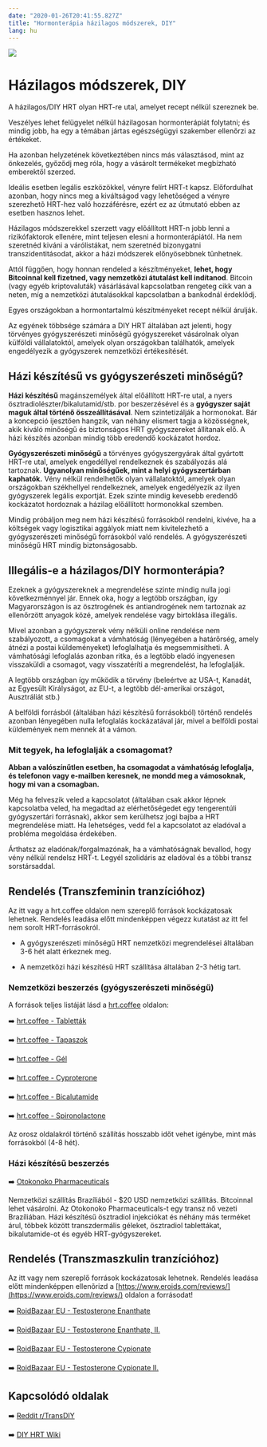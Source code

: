 ```yaml
---
date: "2020-01-26T20:41:55.827Z"
title: "Hormonterápia házilagos módszerek, DIY"
lang: hu
---
```


<div class="header-image"><img src="assets/images/undraw_medical_care.svg" /></div>

# Házilagos módszerek, DIY

A házilagos/DIY HRT olyan HRT-re utal, amelyet recept nélkül szereznek be.

<div class="infobox warning">
    
Veszélyes lehet felügyelet nélkül házilagosan hormonterápiát folytatni; és mindig jobb, ha egy a témában jártas egészségügyi szakember ellenőrzi az értékeket.

Ha azonban helyzetének következtében nincs más választásod, mint az önkezelés, győződj meg róla, hogy a vásárolt termékeket megbízható emberektől szerzed.

</div>

Ideális esetben legális eszközökkel, vényre felírt HRT-t kapsz. Előfordulhat azonban, hogy nincs meg a kiváltságod vagy lehetõséged a vényre szerezhetõ HRT-hez való hozzáférésre, ezért ez az útmutató ebben az esetben hasznos lehet.

Házilagos módszerekkel szerzett vagy elõállított HRT-n jobb lenni a rizikófaktorok ellenére, mint teljesen elesni a hormonterápiától. Ha nem szeretnéd kiváni a várólistákat, nem szeretnéd bizonygatni transzidentitásodat, akkor a házi módszerek előnyösebbnek tûnhetnek.

Attól függően, hogy honnan rendeled a készítményeket, **lehet, hogy Bitcoinnal kell fizetned, vagy nemzetközi átutalást kell indítanod**. Bitcoin (vagy egyéb kriptovaluták) vásárlásával kapcsolatban rengeteg cikk van a neten, míg a nemzetközi átutalásokkal kapcsolatban a bankodnál érdeklõdj.

Egyes országokban a hormontartalmú készítményeket recept nélkül árulják.

Az egyének többsége számára a DIY HRT általában azt jelenti, hogy törvényes gyógyszerészeti minőségű gyógyszereket vásárolnak olyan külföldi vállalatoktól, amelyek olyan országokban találhatók, amelyek engedélyezik a gyógyszerek nemzetközi értékesítését.

## Házi készítésű vs gyógyszerészeti minőségű?

**Házi készítésű** magánszemélyek által előállított HRT-re utal, a nyers ösztradiolészter/bikalutamid/stb. por beszerzésével és a **gyógyszer saját maguk által történő összeállításával**. Nem szintetizálják a hormonokat. Bár a koncepció ijesztően hangzik, van néhány elismert tagja a közösségnek, akik kiváló minőségű és biztonságos HRT gyógyszereket állítanak elő. A házi készítés azonban mindig több eredendő kockázatot hordoz.

**Gyógyszerészeti minőségű** a törvényes gyógyszergyárak által gyártott HRT-re utal, amelyek engedéllyel rendelkeznek és szabályozás alá tartoznak. **Ugyanolyan minőségűek, mint a helyi gyógyszertárban kaphatók.** Vény nélkül rendelhetők olyan vállalatoktól, amelyek olyan országokban székhellyel rendelkeznek, amelyek engedélyezik az ilyen gyógyszerek legális exportját. Ezek szinte mindig kevesebb eredendő kockázatot hordoznak a házilag előállított hormonokkal szemben.

Mindig próbáljon meg nem házi készítésű forrásokból rendelni, kivéve, ha a költségek vagy logisztikai aggályok miatt nem kivitelezhető a gyógyszerészeti minőségű forrásokból való rendelés. A gyógyszerészeti minőségű HRT mindig biztonságosabb.

## Illegális-e a házilagos/DIY hormonterápia?

Ezeknek a gyógyszereknek a megrendelése szinte mindig nulla jogi következménnyel jár. Ennek oka, hogy a legtöbb országban, így Magyarországon is az ösztrogének és antiandrogének nem tartoznak az ellenőrzött anyagok közé, amelyek rendelése vagy birtoklása illegális.

Mivel azonban a gyógyszerek vény nélküli online rendelése nem szabályozott, a csomagokat a vámhatóság (lényegében a határőrség, amely átnézi a postai küldeményeket) lefoglalhatja és megsemmisítheti. A vámhatósági lefoglalás azonban ritka, és a legtöbb eladó ingyenesen visszaküldi a csomagot, vagy visszatéríti a megrendelést, ha lefoglalják.

A legtöbb országban így működik a törvény (beleértve az USA-t, Kanadát, az Egyesült Királyságot, az EU-t, a legtöbb dél-amerikai országot, Ausztráliát stb.)

A belföldi forrásból (általában házi készítésű forrásokból) történő rendelés azonban lényegében nulla lefoglalás kockázatával jár, mivel a belföldi postai küldemények nem mennek át a vámon.

### Mit tegyek, ha lefoglalják a csomagomat?

**Abban a valószínűtlen esetben, ha csomagodat a vámhatóság lefoglalja, és telefonon vagy e-mailben keresnek, ne mondd meg a vámosoknak, hogy mi van a csomagban.**

Még ha felveszik veled a kapcsolatot (általában csak akkor lépnek kapcsolatba veled, ha megadtad az elérhetőségedet egy tengerentúli gyógyszertári forrásnak), akkor sem kerülhetsz jogi bajba a HRT megrendelése miatt. Ha lehetséges, vedd fel a kapcsolatot az eladóval a probléma megoldása érdekében.

Árthatsz az eladónak/forgalmazónak, ha a vámhatóságnak bevallod, hogy vény nélkül rendelsz HRT-t. Legyél szolidáris az eladóval és a többi transz sorstársaddal.

## Rendelés (Transzfeminin tranzícióhoz)

<div class="infobox warning">
    
Az itt vagy a hrt.coffee oldalon nem szereplő források kockázatosak lehetnek. Rendelés leadása előtt mindenképpen végezz kutatást az itt fel nem sorolt HRT-forrásokról.

</div>

* A gyógyszerészeti minőségű HRT nemzetközi megrendelései általában 3-6 hét alatt érkeznek meg.

* A nemzetközi házi készítésű HRT szállítása általában 2-3 hétig tart.

### Nemzetközi beszerzés (gyógyszerészeti minőségű)

A források teljes listáját lásd a [hrt.coffee](https://hrt.coffee) oldalon:

➡️ [hrt.coffee - Tabletták](https://hrt.coffee/pills/)

➡️ [hrt.coffee - Tapaszok](https://hrt.coffee/patches/)

➡️ [hrt.coffee - Gél](https://hrt.coffee/gel/)

➡️ [hrt.coffee - Cyproterone](https://hrt.coffee/cypro/)

➡️ [hrt.coffee - Bicalutamide](https://hrt.coffee/bicalutamide/)

➡️ [hrt.coffee - Spironolactone](https://hrt.coffee/spironolactone/)

Az orosz oldalakról történő szállítás hosszabb időt vehet igénybe, mint más forrásokból (4-8 hét).

### Házi készítésű beszerzés

➡️ [Otokonoko Pharmaceuticals](https://otkph.am)

Nemzetközi szállítás Brazíliából - $20 USD nemzetközi szállítás. Bitcoinnal lehet vásárolni.
Az Otokonoko Pharmaceuticals-t egy transz nő vezeti Brazíliában. Házi készítésű ösztradiol injekciókat és néhány más terméket árul, többek között transzdermális géleket, ösztradiol tablettákat, bikalutamide-ot és egyéb HRT-gyógyszereket.

## Rendelés (Transzmaszkulin tranzícióhoz)

<div class="infobox warning">
    
Az itt vagy nem szereplő források kockázatosak lehetnek. Rendelés leadása előtt mindenképpen ellenõrizd a [https://www.eroids.com/reviews/](https://www.eroids.com/reviews/) oldalon a forrásodat!

</div>

➡️ [RoidBazaar EU - Testosterone Enanthate](https://eu.roidbazaar.me/human-labs/testo-e/)

➡️ [RoidBazaar EU - Testosterone Enanthate, II.](https://eu.roidbazaar.me/europe-domestic/testosterone-enanthate-250-1297/)

➡️ [RoidBazaar EU - Testosterone Cypionate](https://eu.roidbazaar.me/human-labs/testo-c/)

➡️ [RoidBazaar EU - Testosterone Cypionate II.](https://eu.roidbazaar.me/europe-domestic/testosterone-cypionate-250-1296/)


## Kapcsolódó oldalak

➡️ [Reddit r/TransDIY](https://reddit.com/r/transdiy)

➡️ [DIY HRT Wiki](https://diyhrt.wiki)



